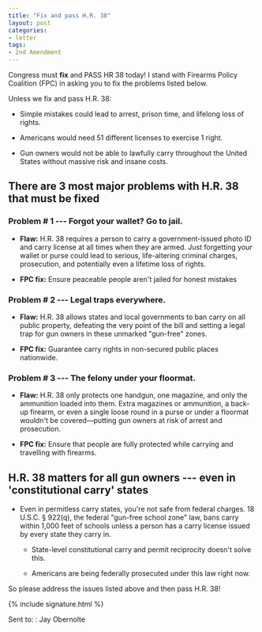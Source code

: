 ```yaml
---
title: "Fix and pass H.R. 38"
layout: post
categories:
- letter
tags:
- 2nd Amendment
---
```


Congress must **fix** and PASS HR 38 today! I stand with Firearms Policy Coalition (FPC) in asking you to fix the problems listed below.

Unless we fix and pass H.R. 38:

- Simple mistakes could lead to arrest, prison time, and lifelong loss of rights.

- Americans would need 51 different licenses to exercise 1 right.

- Gun owners would not be able to lawfully carry throughout the United States without massive risk and insane costs.

## There are 3 most major problems with H.R. 38 that must be fixed

### Problem # 1 --- Forgot your wallet? Go to jail.

- **Flaw:** H.R. 38 requires a person to carry a government-issued photo ID and carry license at all times when they are armed. Just forgetting your wallet or purse could lead to serious, life-altering criminal charges, prosecution, and potentially even a lifetime loss of rights. 

- **FPC fix:** Ensure peaceable people aren't jailed for honest mistakes

### Problem # 2 --- Legal traps everywhere.

- **Flaw:** H.R. 38 allows states and local governments to ban carry on all public property, defeating the very point of the bill and setting a legal trap for gun owners in these unmarked "gun-free" zones.

- **FPC fix:** Guarantee carry rights in non-secured public places nationwide.

### Problem # 3 --- The felony under your floormat.

- **Flaw:** H.R. 38 only protects one handgun, one magazine, and only the ammunition loaded into them. Extra magazines or ammunition, a back-up firearm, or even a single loose round in a purse or under a floormat wouldn't be covered—putting gun owners at risk of arrest and prosecution. 

- **FPC fix:** Ensure that people are fully protected while carrying and travelling with firearms.

## H.R. 38 matters for all gun owners --- even in 'constitutional carry' states

- Even in permitless carry states, you're not safe from federal charges. 18 U.S.C. § 922(q), the federal "gun-free school zone" law, bans carry within 1,000 feet of schools unless a person has a carry license issued by every state they carry in. 

  - State-level constitutional carry and permit reciprocity doesn't solve this.
  
  - Americans are being federally prosecuted under this law right now.

So please address the issues listed above and then pass H.R. 38!

{% include signature.html %}

Sent to:
: Jay Obernolte
